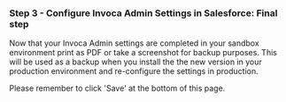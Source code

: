 ### Step 3 - Configure Invoca Admin Settings in Salesforce: Final step

Now that your Invoca Admin settings are completed in your sandbox environment print as PDF or take a screenshot for backup purposes. This will be used as a backup when you install the the new version in your production environment and re-configure the settings in production.

Please remember to click 'Save' at the bottom of this page.
